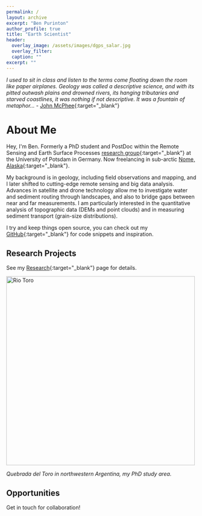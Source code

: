 ```yaml
---
permalink: /
layout: archive
excerpt: "Ben Purinton"
author_profile: true
title: "Earth Scientist"
header:
  overlay_image: /assets/images/dgps_salar.jpg
  overlay_filter: 
  caption: ""
excerpt: ""
---
```


_I used to sit in class and listen to the terms come floating down the room like paper airplanes. Geology was called a descriptive science, and with its pitted outwash plains and drowned rivers, its hanging tributaries and starved coastlines, it was nothing if not descriptive. It was a fountain of metaphor..._ - [John McPhee](https://archive.nytimes.com/www.nytimes.com/books/first/m/mcphee-annals.html){:target="_blank"}

# About Me
Hey, I'm Ben. Formerly a PhD student and PostDoc within the Remote Sensing and Earth Surface Processes [research group](https://up-rs-esp.github.io/){:target="_blank"} at the University of Potsdam in Germany. Now freelancing in sub-arctic [Nome, Alaska](https://www.visitnomealaska.com/){:target="_blank"}. 

My background is in geology, including field observations and mapping, and I later shifted to cutting-edge remote sensing and big data analysis. Advances in satellite and drone technology allow me to investigate water and sediment routing through landscapes, and also to bridge gaps between near and far measurements. I am particularly interested in the quantitative analysis of topographic data (DEMs and point clouds) and in measuring sediment transport (grain-size distributions).

I try and keep things open source, you can check out my [GitHub](https://github.com/bpurinton){:target="_blank"} for code snippets and inspiration.

## Research Projects
See my [Research](/research/index.html){:target="_blank"} page for details.

<img src="/assets/images/Toro_full.jpg" alt="Rio Toro" width="500"/>
<p align ="left">
<i>Quebrada del Toro in northwestern Argentina, my PhD study area.</i>
</p>

## Opportunities
Get in touch for collaboration!